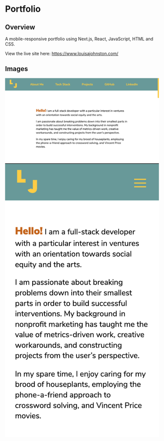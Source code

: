 # Portfolio

## Overview
A mobile-responsive portfolio using Next.js, React, JavaScript, HTML and CSS.

View the live site here: https://www.louisajohnston.com/

## Images
![Desktop](public/desktop.png)
![Mobile](public/mobile.png)


